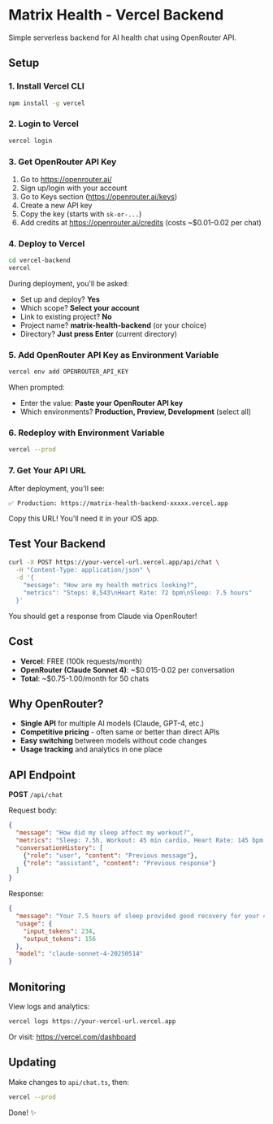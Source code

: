 # Matrix Health - Vercel Backend

Simple serverless backend for AI health chat using OpenRouter API.

## Setup

### 1. Install Vercel CLI

```bash
npm install -g vercel
```

### 2. Login to Vercel

```bash
vercel login
```

### 3. Get OpenRouter API Key

1. Go to https://openrouter.ai/
2. Sign up/login with your account
3. Go to Keys section (https://openrouter.ai/keys)
4. Create a new API key
5. Copy the key (starts with `sk-or-...`)
6. Add credits at https://openrouter.ai/credits (costs ~$0.01-0.02 per chat)

### 4. Deploy to Vercel

```bash
cd vercel-backend
vercel
```

During deployment, you'll be asked:
- Set up and deploy? **Yes**
- Which scope? **Select your account**
- Link to existing project? **No**
- Project name? **matrix-health-backend** (or your choice)
- Directory? **Just press Enter** (current directory)

### 5. Add OpenRouter API Key as Environment Variable

```bash
vercel env add OPENROUTER_API_KEY
```

When prompted:
- Enter the value: **Paste your OpenRouter API key**
- Which environments? **Production, Preview, Development** (select all)

### 6. Redeploy with Environment Variable

```bash
vercel --prod
```

### 7. Get Your API URL

After deployment, you'll see:
```
✅ Production: https://matrix-health-backend-xxxxx.vercel.app
```

Copy this URL! You'll need it in your iOS app.

## Test Your Backend

```bash
curl -X POST https://your-vercel-url.vercel.app/api/chat \
  -H "Content-Type: application/json" \
  -d '{
    "message": "How are my health metrics looking?",
    "metrics": "Steps: 8,543\nHeart Rate: 72 bpm\nSleep: 7.5 hours"
  }'
```

You should get a response from Claude via OpenRouter!

## Cost

- **Vercel**: FREE (100k requests/month)
- **OpenRouter (Claude Sonnet 4)**: ~$0.015-0.02 per conversation
- **Total**: ~$0.75-1.00/month for 50 chats

## Why OpenRouter?

- **Single API** for multiple AI models (Claude, GPT-4, etc.)
- **Competitive pricing** - often same or better than direct APIs
- **Easy switching** between models without code changes
- **Usage tracking** and analytics in one place

## API Endpoint

**POST** `/api/chat`

Request body:
```json
{
  "message": "How did my sleep affect my workout?",
  "metrics": "Sleep: 7.5h, Workout: 45 min cardio, Heart Rate: 145 bpm avg",
  "conversationHistory": [
    {"role": "user", "content": "Previous message"},
    {"role": "assistant", "content": "Previous response"}
  ]
}
```

Response:
```json
{
  "message": "Your 7.5 hours of sleep provided good recovery for your 45-minute cardio session...",
  "usage": {
    "input_tokens": 234,
    "output_tokens": 156
  },
  "model": "claude-sonnet-4-20250514"
}
```

## Monitoring

View logs and analytics:
```bash
vercel logs https://your-vercel-url.vercel.app
```

Or visit: https://vercel.com/dashboard

## Updating

Make changes to `api/chat.ts`, then:
```bash
vercel --prod
```

Done! ✨
